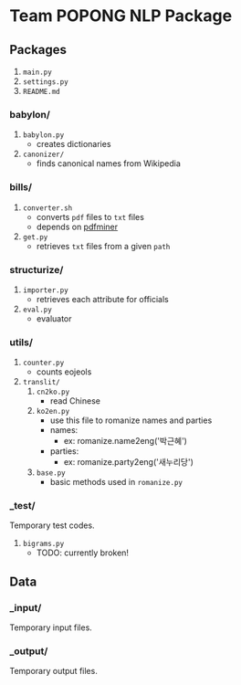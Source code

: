 Team POPONG NLP Package
=======================

## Packages 
1. `main.py`
2. `settings.py`
3. `README.md`

### babylon/
1. `babylon.py`
    - creates dictionaries
2. `canonizer/`
    - finds canonical names from Wikipedia

### bills/
1. `converter.sh`
    - converts `pdf` files to `txt` files
    - depends on [pdfminer](http://www.unixuser.org/~euske/python/pdfminer/)
2. `get.py`
    - retrieves `txt` files from a given `path`

### structurize/
1. `importer.py`
    - retrieves each attribute for officials
2. `eval.py`
    - evaluator

### utils/
1. `counter.py`
    - counts eojeols
2. `translit/`
    1. `cn2ko.py`
        - read Chinese
    1. `ko2en.py`
        - use this file to romanize names and parties
        - names:
            - ex: romanize.name2eng('박근혜')
        - parties:
            - ex: romanize.party2eng('새누리당')
    2. `base.py`
        - basic methods used in `romanize.py`

### _test/
Temporary test codes.

1. `bigrams.py`
    - TODO: currently broken!

## Data
### _input/
Temporary input files.

### _output/
Temporary output files.

